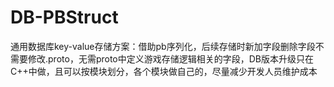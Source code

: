 # DB-PBStruct
通用数据库key-value存储方案：借助pb序列化，后续存储时新加字段删除字段不需要修改.proto，无需proto中定义游戏存储逻辑相关的字段，DB版本升级只在C++中做，且可以按模块划分，各个模块做自己的，尽量减少开发人员维护成本
